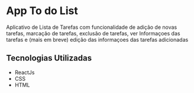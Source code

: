 # App To do List

Aplicativo de Lista de Tarefas com funcionalidade de adição de novas tarefas, marcação de tarefas, exclusão de tarefas, ver Informaçoes das tarefas e (mais em breve) edição das informaçoes das tarefas adicionadas

## Tecnologias Utilizadas
+ ReactJs
+ CSS
+ HTML
